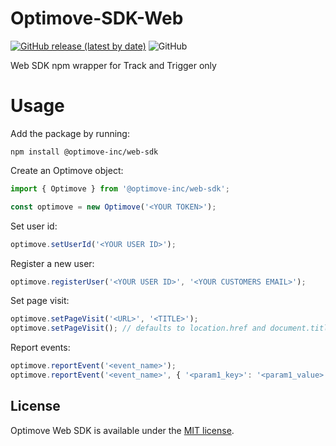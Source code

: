 # Optimove-SDK-Web

[![GitHub release (latest by date)](https://img.shields.io/github/v/release/optimove-tech/Optimove-SDK-Web?style=flat-square)](https://github.com/optimove-tech/Optimove-SDK-Web/releases/latest)
![GitHub](https://img.shields.io/github/license/optimove-tech/Optimove-SDK-Web?style=flat-square)

Web SDK npm wrapper for Track and Trigger only

# Usage

Add the package by running:

`npm install @optimove-inc/web-sdk`

Create an Optimove object:

```ts
import { Optimove } from '@optimove-inc/web-sdk';

const optimove = new Optimove('<YOUR TOKEN>');
```

Set user id:

```ts
optimove.setUserId('<YOUR USER ID>');
```

Register a new user:

```ts
optimove.registerUser('<YOUR USER ID>', '<YOUR CUSTOMERS EMAIL>');
```

Set page visit:

```ts
optimove.setPageVisit('<URL>', '<TITLE>');
optimove.setPageVisit(); // defaults to location.href and document.title respectively
```

Report events:

```ts
optimove.reportEvent('<event_name>');
optimove.reportEvent('<event_name>', { '<param1_key>': '<param1_value>' });
```

## License

Optimove Web SDK is available under the [MIT license](LICENSE).
